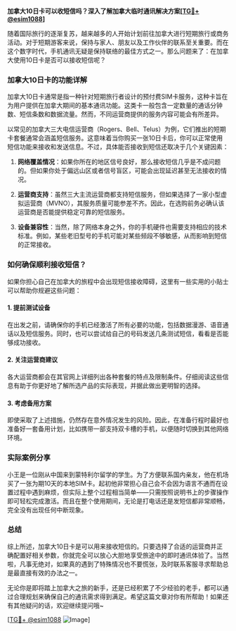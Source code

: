 **加拿大10日卡可以收短信吗？深入了解加拿大临时通讯解决方案[[TG💪+ @esim1088](https://t.me/s/esim1088)]**

随着国际旅行的逐渐复苏，越来越多的人开始计划前往加拿大进行短期旅行或商务活动。对于短期游客来说，保持与家人、朋友以及工作伙伴的联系至关重要。而在这个数字时代，手机通讯无疑是保持联络的最佳方式之一。那么问题来了：在加拿大使用10日卡是否可以接收短信呢？

### 加拿大10日卡的功能详解

加拿大10日卡通常是指一种针对短期旅行者设计的预付费SIM卡服务，这种卡旨在为用户提供在加拿大期间的基本通讯功能。这类卡一般包含一定数量的通话分钟数、短信条数和数据流量。然而，不同运营商提供的服务内容可能会有所差异。

以常见的加拿大三大电信运营商（Rogers、Bell、Telus）为例，它们推出的短期卡套餐通常会涵盖短信服务。这意味着当你购买一张10日卡后，你可以正常使用短信功能来接收和发送信息。不过，具体能否接收到短信还取决于几个关键因素：

1. **网络覆盖情况**：如果你所在的地区信号良好，那么接收短信几乎是不成问题的。但如果你处于偏远山区或者信号盲区，可能会出现延迟甚至无法接收的情况。
   
2. **运营商支持**：虽然三大主流运营商都支持短信服务，但如果选择了一家小型虚拟运营商（MVNO），其服务质量可能参差不齐。因此，在选购前务必确认该运营商是否能提供稳定可靠的短信服务。

3. **设备兼容性**：当然，除了网络本身之外，你的手机硬件也需要支持相应的技术标准。例如，某些老旧型号的手机可能对某些频段不够敏感，从而影响到短信的正常接收。

### 如何确保顺利接收短信？

如果你担心自己在加拿大的旅程中会出现短信接收障碍，这里有一些实用的小贴士可以帮助你规避这些问题：

#### 1. 提前测试设备
在出发之前，请确保你的手机已经激活了所有必要的功能，包括数据漫游、语音通话以及短信服务。同时，也可以尝试给自己的号码发送几条测试短信，看看是否能够成功接收。

#### 2. 关注运营商建议
各大运营商都会在其官网上详细列出各种套餐的特点及限制条件。仔细阅读这些信息有助于你更好地了解所选产品的实际表现，并据此做出更明智的选择。

#### 3. 考虑备用方案
即使采取了上述措施，仍然存在意外情况发生的风险。因此，在准备行程时最好也准备好一套备用计划，比如携带一部支持双卡槽的手机，以便随时切换到其他网络环境。

### 实际案例分享

小王是一位刚从中国来到蒙特利尔留学的学生。为了方便联系国内亲友，他在机场买了一张为期10天的本地SIM卡。起初他非常担心自己会不会因为语言不通而在设置过程中遇到麻烦，但实际上整个过程相当简单——只需按照说明书上的步骤操作即可轻松完成激活。而且在整个使用期间，无论是打电话还是发短信都非常顺畅，完全没有出现任何中断现象。

### 总结

综上所述，加拿大10日卡是可以用来接收短信的。只要选择了合适的运营商并正确配置好相关参数，你就完全可以放心大胆地享受旅途中的即时通讯体验了。当然啦，凡事无绝对，如果真的遇到了特殊情况也不要慌张，及时联系客服寻求帮助总是最直接有效的办法之一。

无论你是即将踏上加拿大之旅的新手，还是已经积累了不少经验的老手，都可以通过合理规划来确保自己的通讯需求得到满足。希望这篇文章对你有所帮助！如果还有其他疑问的话，欢迎继续提问哦~

[[TG💪+ @esim1088](https://t.me/s/esim1088) ![Image](https://i.postimg.cc/4NQfJmqS/Snipaste-2025-05-13-00-14-12.png)]
